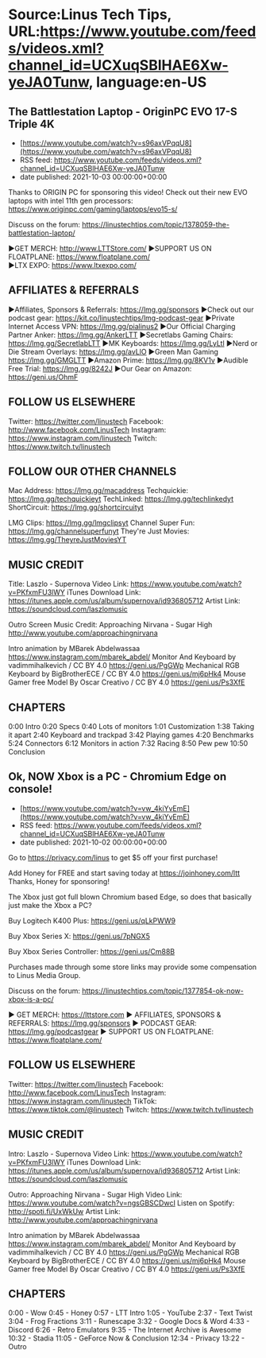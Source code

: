 # Source:Linus Tech Tips, URL:https://www.youtube.com/feeds/videos.xml?channel_id=UCXuqSBlHAE6Xw-yeJA0Tunw, language:en-US

## The Battlestation Laptop - OriginPC EVO 17-S Triple 4K
 - [https://www.youtube.com/watch?v=s96axVPqqU8](https://www.youtube.com/watch?v=s96axVPqqU8)
 - RSS feed: https://www.youtube.com/feeds/videos.xml?channel_id=UCXuqSBlHAE6Xw-yeJA0Tunw
 - date published: 2021-10-03 00:00:00+00:00

Thanks to ORIGIN PC for sponsoring this video! Check out their new EVO laptops with intel 11th gen processors: https://www.originpc.com/gaming/laptops/evo15-s/

Discuss on the forum: https://linustechtips.com/topic/1378059-the-battlestation-laptop/

►GET MERCH: http://www.LTTStore.com/
►SUPPORT US ON FLOATPLANE: https://www.floatplane.com/  
►LTX EXPO: https://www.ltxexpo.com/   

AFFILIATES & REFERRALS
---------------------------------------------------
►Affiliates, Sponsors & Referrals: https://lmg.gg/sponsors
►Check out our podcast gear: https://kit.co/linustechtips/lmg-podcast-gear
►Private Internet Access VPN: https://lmg.gg/pialinus2
►Our Official Charging Partner Anker: https://lmg.gg/AnkerLTT
►Secretlabs Gaming Chairs: https://lmg.gg/SecretlabLTT
►MK Keyboards: https://lmg.gg/LyLtl
►Nerd or Die Stream Overlays: https://lmg.gg/avLlO
►Green Man Gaming https://lmg.gg/GMGLTT
►Amazon Prime: https://lmg.gg/8KV1v
►Audible Free Trial: https://lmg.gg/8242J
►Our Gear on Amazon: https://geni.us/OhmF

FOLLOW US ELSEWHERE
---------------------------------------------------  
Twitter: https://twitter.com/linustech
Facebook: http://www.facebook.com/LinusTech
Instagram: https://www.instagram.com/linustech
Twitch: https://www.twitch.tv/linustech

FOLLOW OUR OTHER CHANNELS
---------------------------------------------------  
Mac Address: https://lmg.gg/macaddress
Techquickie: https://lmg.gg/techquickieyt
TechLinked: https://lmg.gg/techlinkedyt
ShortCircuit: https://lmg.gg/shortcircuityt

LMG Clips: https://lmg.gg/lmgclipsyt
Channel Super Fun: https://lmg.gg/channelsuperfunyt
They're Just Movies: https://lmg.gg/TheyreJustMoviesYT

MUSIC CREDIT
---------------------------------------------------  
Title: Laszlo - Supernova
Video Link: https://www.youtube.com/watch?v=PKfxmFU3lWY
iTunes Download Link: https://itunes.apple.com/us/album/supernova/id936805712
Artist Link: https://soundcloud.com/laszlomusic

Outro Screen Music Credit: Approaching Nirvana - Sugar High http://www.youtube.com/approachingnirvana

Intro animation by MBarek Abdelwassaa https://www.instagram.com/mbarek_abdel/
Monitor And Keyboard by vadimmihalkevich / CC BY 4.0  https://geni.us/PgGWp
Mechanical RGB Keyboard by BigBrotherECE / CC BY 4.0 https://geni.us/mj6pHk4
Mouse Gamer free Model By Oscar Creativo / CC BY 4.0 https://geni.us/Ps3XfE

CHAPTERS
---------------------------------------------------  
0:00 Intro
0:20 Specs
0:40 Lots of monitors
1:01 Customization
1:38 Taking it apart
2:40 Keyboard and trackpad
3:42 Playing games
4:20 Benchmarks
5:24 Connectors
6:12 Monitors in action
7:32 Racing
8:50 Pew pew
10:50 Conclusion

## Ok, NOW Xbox is a PC - Chromium Edge on console!
 - [https://www.youtube.com/watch?v=vw_4kiYvEmE](https://www.youtube.com/watch?v=vw_4kiYvEmE)
 - RSS feed: https://www.youtube.com/feeds/videos.xml?channel_id=UCXuqSBlHAE6Xw-yeJA0Tunw
 - date published: 2021-10-02 00:00:00+00:00

Go to https://privacy.com/linus ​to get $5 off your first purchase!

Add Honey for FREE and start saving today at https://joinhoney.com/ltt
Thanks, Honey for sponsoring!

The Xbox just got full blown Chromium based Edge, so does that basically just make the Xbox a PC?


Buy Logitech K400 Plus: https://geni.us/qLkPWW9

Buy Xbox Series X: https://geni.us/7pNGX5

Buy Xbox Series Controller: https://geni.us/Cm88B

Purchases made through some store links may provide some compensation to Linus Media Group.

Discuss on the forum: https://linustechtips.com/topic/1377854-ok-now-xbox-is-a-pc/

► GET MERCH: https://lttstore.com
► AFFILIATES, SPONSORS & REFERRALS: https://lmg.gg/sponsors
► PODCAST GEAR: https://lmg.gg/podcastgear
► SUPPORT US ON FLOATPLANE: https://www.floatplane.com/

FOLLOW US ELSEWHERE
---------------------------------------------------  
Twitter: https://twitter.com/linustech
Facebook: http://www.facebook.com/LinusTech
Instagram: https://www.instagram.com/linustech
TikTok: https://www.tiktok.com/@linustech
Twitch: https://www.twitch.tv/linustech

MUSIC CREDIT
---------------------------------------------------
Intro: Laszlo - Supernova
Video Link: https://www.youtube.com/watch?v=PKfxmFU3lWY
iTunes Download Link: https://itunes.apple.com/us/album/supernova/id936805712
Artist Link: https://soundcloud.com/laszlomusic

Outro: Approaching Nirvana - Sugar High
Video Link: https://www.youtube.com/watch?v=ngsGBSCDwcI
Listen on Spotify: http://spoti.fi/UxWkUw
Artist Link: http://www.youtube.com/approachingnirvana

Intro animation by MBarek Abdelwassaa https://www.instagram.com/mbarek_abdel/
Monitor And Keyboard by vadimmihalkevich / CC BY 4.0  https://geni.us/PgGWp
Mechanical RGB Keyboard by BigBrotherECE / CC BY 4.0 https://geni.us/mj6pHk4
Mouse Gamer free Model By Oscar Creativo / CC BY 4.0 https://geni.us/Ps3XfE

CHAPTERS
---------------------------------------------------  
0:00 - Wow
0:45 - Honey
0:57 - LTT Intro
1:05 - YouTube
2:37 - Text Twist
3:04 - Frog Fractions
3:11 - Runescape
3:32 - Google Docs & Word
4:33 - Discord
6:26 - Retro Emulators
9:35 - The Internet Archive is Awesome
10:32 - Stadia
11:05 - GeForce Now & Conclusion
12:34 - Privacy
13:22 - Outro

